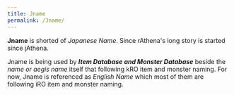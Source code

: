 ```yaml
---
title: Jname
permalink: /Jname/
---
```


**Jname** is shorted of *Japanese Name*. Since rAthena's long story is started since jAthena.

Jname is being used by ***Item Database and Monster Database*** beside the *name or aegis name* itself that following kRO item and monster naming. For now, Jname is referenced as *English Name* which most of them are following iRO item and monster naming.